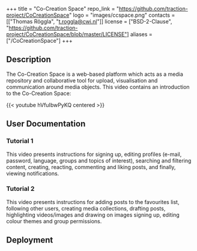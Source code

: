 +++
title = "Co-Creation Space"
repo_link = "https://github.com/traction-project/CoCreationSpace"
logo = "images/ccspace.png"
contacts = [["Thomas Röggla", "t.roggla@cwi.nl"]]
license = ["BSD-2-Clause", "https://github.com/traction-project/CoCreationSpace/blob/master/LICENSE"]
aliases = ["/CoCreationSpace"]
+++

## Description

The Co-Creation Space is a web-based platform which acts as a media repository and collaborative tool for upload, visualisation and communication around media objects. This video contains an introduction to the Co-Creation Space:

{{< youtube hVfuIbwPyKQ centered >}}

## User Documentation

### Tutorial 1

This video presents instructions for signing up, editing profiles (e-mail, password, language, groups and topics of interest), searching and filtering content, creating, reacting, commenting and liking posts, and finally, viewing notifications.

### Tutorial 2

This video presents instructions for adding posts to the favourites list, following other users, creating media collections, drafting posts, highlighting videos/images and drawing on images signing up, editing colour themes and group permissions.

## Deployment

